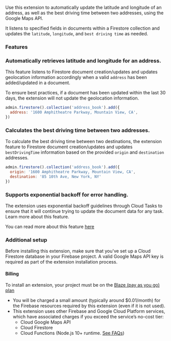 Use this extension to automatically update the latitude and longitude of an address, as well as the best driving time between two addresses, using the Google Maps API. 

It listens to specified fields in documents within a Firestore collection and updates the `latitude`, `longitude`, and `best driving time` as needed.

### Features

### Automatically retrieves latitude and longitude for an address.
This feature listens to Firestore document creation/updates and updates geolocation information accordingly when a valid `address` has been added/updated in a document.

To ensure best practices, if a document has been updated within the last 30 days, the extension will not update the geolocation information.

```js
admin.firestore().collection('address_book').add({
  address: '1600 Amphitheatre Parkway, Mountain View, CA',
})
```

### Calculates the best driving time between two addresses.
To calculate the best driving time between two destinations, the extension feature to Firestore document creation/updates and updates `bestDrivingTime` information based on the provided `origin` and `destination` addresses.

```js
admin.firestore().collection('address_book').add({
  origin: '1600 Amphitheatre Parkway, Mountain View, CA',
  destination: '85 10th Ave, New York, NY' 
})
```

### Supports exponential backoff for error handling.
The extension uses exponential backoff guidelines through Cloud Tasks to ensure that it will continue trying to update the document data for any task. Learn more about this feature.

You can read more about this feature [here](https://developers.google.com/maps/documentation/routes/web-service-best-practices#exponential-backoff)


### Additional setup
Before installing this extension, make sure that you've set up a Cloud Firestore database in your Firebase project.
A valid Google Maps API key is required as part of the extension installation process.

#### Billing
To install an extension, your project must be on the [Blaze (pay as you go) plan](https://firebase.google.com/pricing)

- You will be charged a small amount (typically around $0.01/month) for the Firebase resources required by this extension (even if it is not used).
- This extension uses other Firebase and Google Cloud Platform services, which have associated charges if you exceed the service’s no-cost tier:
  - Cloud Google Maps API
  - Cloud Firestore
  - Cloud Functions (Node.js 10+ runtime. [See FAQs](https://firebase.google.com/support/faq#extensions-pricing))